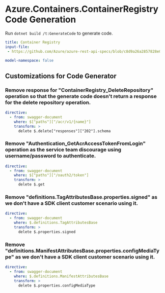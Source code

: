 # Azure.Containers.ContainerRegistry Code Generation

Run `dotnet build /t:GenerateCode` to generate code.

``` yaml
title: Container Registry
input-file:
 - https://github.com/Azure/azure-rest-api-specs/blob/c8d9a26a2857828e095903efa72512cf3a76c15d/specification/containerregistry/data-plane/Azure.ContainerRegistry/stable/2021-07-01/containerregistry.json
 
model-namespace: false
```

## Customizations for Code Generator

### Remove response for "ContainerRegistry_DeleteRepository" operation so that the generate code doesn't return a response for the delete repository operation.
```yaml
directive:
  - from: swagger-document
    where: $["paths"]["/acr/v1/{name}"]
    transform: >
      delete $.delete["responses"]["202"].schema
```

### Remove "Authentication_GetAcrAccessTokenFromLogin" operation as the service team discourage using username/password to authenticate.
```yaml
directive:
  - from: swagger-document
    where: $["paths"]["/oauth2/token"]
    transform: >
      delete $.get
```

### Remove "definitions.TagAttributesBase.properties.signed" as we don't have a SDK client customer scenario using it.
```yaml
directive:
  - from: swagger-document
    where: $.definitions.TagAttributesBase
    transform: >
      delete $.properties.signed
```

### Remove "definitions.ManifestAttributesBase.properties.configMediaType" as we don't have a SDK client customer scenario using it.
```yaml
directive:
  - from: swagger-document
    where: $.definitions.ManifestAttributesBase
    transform: >
      delete $.properties.configMediaType
```
